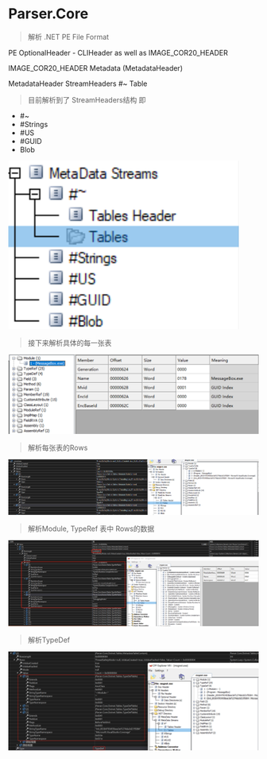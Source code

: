 # Parser.Core

> 解析 .NET PE File Format

PE OptionalHeader - CLIHeader as well as IMAGE_COR20_HEADER

IMAGE_COR20_HEADER
	Metadata (MetadataHeader)

MetadataHeader
	StreamHeaders
	#~ Table



> 目前解析到了 StreamHeaders结构 即

* #~
* #Strings
* #US
* #GUID
* Blob

![image-20230312163937879](image/image-20230312163937879.png)



> 接下来解析具体的每一张表



![image-20230312163918048](image/image-20230312163918048.png)



> 解析每张表的Rows



![image-20230313153309622](image/image-20230313153309622.png)





> 解析Module,  TypeRef 表中 Rows的数据



![image-20230318150840123](README.assets/image-20230318150840123.png)



> 解析TypeDef



![image-20230318155710702](README.assets/image-20230318155710702.png)



